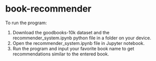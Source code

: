 # book-recommender

To run the program:

1.	Download the goodbooks-10k dataset and the recommender_system.ipynb python file in a folder on your device. 
2.	Open the recommender_system.ipynb file in Jupyter notebook.
3.	Run the program and input your favorite book name to get recommendations similar to the entered book.

